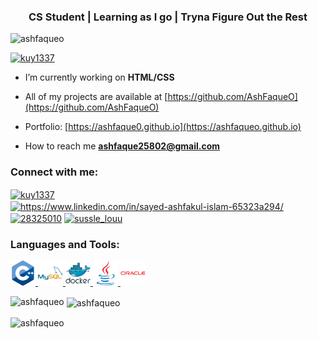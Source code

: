 <h3 align="center">CS Student | Learning as I go | Tryna Figure Out the Rest</h3>
<p align="left"> <img src="https://komarev.com/ghpvc/?username=ashfaqueo&label=Profile%20views&color=0e75b6&style=flat" alt="ashfaqueo" /> </p>

<p align="left"> <a href="https://twitter.com/kuy1337" target="blank"><img src="https://img.shields.io/twitter/follow/kuy1337?logo=twitter&style=for-the-badge" alt="kuy1337" /></a> </p>

-  I’m currently working on **HTML/CSS**

-  All of my projects are available at [https://github.com/AshFaqueO](https://github.com/AshFaqueO)

-  Portfolio: [https://ashfaque0.github.io](https://ashfaqueo.github.io)

-  How to reach me **ashfaque25802@gmail.com**

<h3 align="left">Connect with me:</h3>
<p align="left">
<a href="https://twitter.com/kuy1337" target="blank"><img align="center" src="https://raw.githubusercontent.com/rahuldkjain/github-profile-readme-generator/master/src/images/icons/Social/twitter.svg" alt="kuy1337" height="30" width="40" /></a>
<a href="https://linkedin.com/in/sayed-ashfakul-islam-65323a294/" target="blank"><img align="center" src="https://raw.githubusercontent.com/rahuldkjain/github-profile-readme-generator/master/src/images/icons/Social/linked-in-alt.svg" alt="https://www.linkedin.com/in/sayed-ashfakul-islam-65323a294/" height="30" width="40" /></a>
<a href="https://stackoverflow.com/users/28325010" target="blank"><img align="center" src="https://raw.githubusercontent.com/rahuldkjain/github-profile-readme-generator/master/src/images/icons/Social/stack-overflow.svg" alt="28325010" height="30" width="40" /></a>
<a href="https://instagram.com/sussle_louu" target="blank"><img align="center" src="https://raw.githubusercontent.com/rahuldkjain/github-profile-readme-generator/master/src/images/icons/Social/instagram.svg" alt="sussle_louu" height="30" width="40" /></a>
</p>

<h3 align="left">Languages and Tools:</h3>
<p align="left"> <a href="https://www.w3schools.com/cpp/" target="_blank" rel="noreferrer"> <img src="https://raw.githubusercontent.com/devicons/devicon/master/icons/cplusplus/cplusplus-original.svg" alt="cplusplus" width="40" height="40"/> </a>
<a href="https://www.mysql.com/" target="_blank" rel="noreferrer"> <img src="https://raw.githubusercontent.com/devicons/devicon/master/icons/mysql/mysql-original-wordmark.svg" alt="mysql" width="40" height="40"/> </a> <a href="https://www.docker.com/" target="_blank" rel="noreferrer"> <img src="https://raw.githubusercontent.com/devicons/devicon/master/icons/docker/docker-original-wordmark.svg" alt="docker" width="40" height="40"/> </a> <a href="https://www.java.com" target="_blank" rel="noreferrer"> <img src="https://raw.githubusercontent.com/devicons/devicon/master/icons/java/java-original.svg" alt="java" width="40" height="40"/> </a> <a href="https://www.oracle.com/" target="_blank" rel="noreferrer"> <img src="https://raw.githubusercontent.com/devicons/devicon/master/icons/oracle/oracle-original.svg" alt="oracle" width="40" height="40"/> </a> </p>

<p><img align="left" src="https://github-readme-stats.vercel.app/api/top-langs?username=ashfaqueo&show_icons=true&locale=en&layout=compact" alt="ashfaqueo" /></p>

<p>&nbsp;<img align="center" src="https://github-readme-stats.vercel.app/api?username=ashfaqueo&show_icons=true&locale=en" alt="ashfaqueo" /></p>

<p><img align="center" src="https://github-readme-streak-stats.herokuapp.com/?user=ashfaqueo&" alt="ashfaqueo" /></p>

